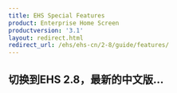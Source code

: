 ```yaml
---
title: EHS Special Features
product: Enterprise Home Screen
productversion: '3.1'
layout: redirect.html
redirect_url: /ehs/ehs-cn/2-8/guide/features/
---
```


## 切换到EHS 2.8，最新的中文版...










